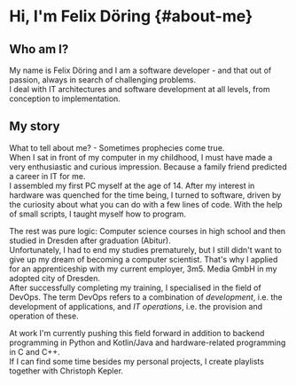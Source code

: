 # Hi, I'm Felix Döring {#about-me}

## Who am I?

My name is Felix Döring and I am a software developer - and that out of passion, always in search of challenging problems.  
I deal with IT architectures and software development at all levels, from conception to implementation.

## My story

What to tell about me? - Sometimes prophecies come true.  
When I sat in front of my computer in my childhood, I must have made a very enthusiastic and curious impression. Because a family friend predicted a career in IT for me.  
I assembled my first PC myself at the age of 14. After my interest in hardware was quenched for the time being, I turned to software, driven by the curiosity about what you can do with a few lines of code. With the help of small scripts, I taught myself how to program.

The rest was pure logic: Computer science courses in high school and then studied in Dresden after graduation (Abitur).  
Unfortunately, I had to end my studies prematurely, but I still didn't want to give up my dream of becoming a computer scientist. That's why I applied for an apprenticeship with my current employer, 3m5. Media GmbH in my adopted city of Dresden.  
After successfully completing my training, I specialised in the field of DevOps. The term DevOps refers to a combination of *development*, i.e. the development of applications, and *IT operations*, i.e. the provision and operation of these.  

At work I'm currently pushing this field forward in addition to backend programming in Python and Kotlin/Java and hardware-related programming in C and C++.  
If I can find some time besides my personal projects, I create playlists together with Christoph Kepler.

